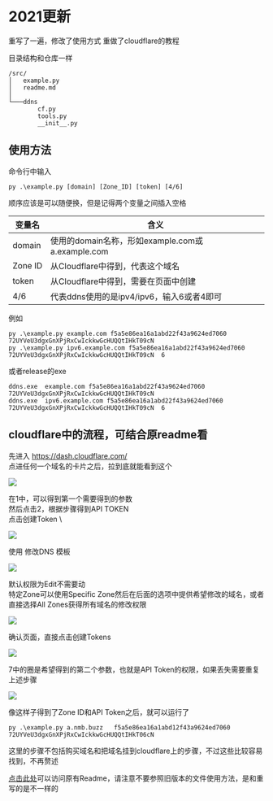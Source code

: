 # 2021更新
重写了一遍，修改了使用方式
重做了cloudflare的教程

目录结构和仓库一样

    /src/
    │   example.py
    │   readme.md
    │
    └───ddns
            cf.py
            tools.py
            __init__.py

## 使用方法
命令行中输入

    py .\example.py [domain] [Zone_ID] [token] [4/6]

顺序应该是可以随便换，但是记得两个变量之间插入空格

|变量名|含义|
|---|---|
|domain|使用的domain名称，形如example.com或a.example.com|
|Zone ID|从Cloudflare中得到，代表这个域名|
|token|从Cloudflare中得到，需要在页面中创建|
|4/6|代表ddns使用的是ipv4/ipv6，输入6或者4即可|

例如

    py .\example.py example.com f5a5e86ea16a1abd22f43a9624ed7060 72UYVeU3dgxGnXPjRxCwIckkwGcHUQQtIHkT09cN     
    py .\example.py ipv6.example.com f5a5e86ea16a1abd22f43a9624ed7060 72UYVeU3dgxGnXPjRxCwIckkwGcHUQQtIHkT09cN  6

或者release的exe

    ddns.exe  example.com f5a5e86ea16a1abd22f43a9624ed7060 72UYVeU3dgxGnXPjRxCwIckkwGcHUQQtIHkT09cN     
    ddns.exe  ipv6.example.com f5a5e86ea16a1abd22f43a9624ed7060 72UYVeU3dgxGnXPjRxCwIckkwGcHUQQtIHkT09cN  6

## cloudflare中的流程，可结合原readme看
先进入 https://dash.cloudflare.com/  \
点进任何一个域名的卡片之后，拉到底就能看到这个

![](https://p.sda1.dev/3/8982d2b3e67b1c85ad5184eaff682bb4/)

在1中，可以得到第一个需要得到的参数 \
然后点击2，根据步骤得到API TOKEN \
点击创建Token \

![](https://p.sda1.dev/3/d330ceaf4802758135a91b575d7ce387/)

使用 修改DNS 模板

![](https://p.sda1.dev/3/80b089fe203503ea078c8bc5aa8a55bc/)

默认权限为Edit不需要动 \
特定Zone可以使用Specific Zone然后在后面的选项中提供希望修改的域名，或者直接选择All Zones获得所有域名的修改权限

![](https://p.sda1.dev/3/8d9097e723e5b1fbf4a958409f2b6725/)

确认页面，直接点击创建Tokens

![](https://p.sda1.dev/3/27c23539ecf67360870168890d501b92/)

7中的圈是希望得到的第二个参数，也就是API Token的权限，如果丢失需要重复上述步骤

![](https://p.sda1.dev/3/2d6d04c66299c21ff01382eb49dc2424/)

像这样子得到了Zone ID和API Token之后，就可以运行了

    py .\example.py a.nmb.buzz   f5a5e86ea16a1abd12f43a9624ed7060   72UYVeU3dgxGnXPjRxCwIckkwGcHUQQtIHkT06cN

这里的步骤不包括购买域名和把域名挂到cloudflare上的步骤，不过这些比较容易找到，不再赘述

[点击此处](readme.old.me)可以访问原有Readme，请注意不要参照旧版本的文件使用方法，是和重写的是不一样的
